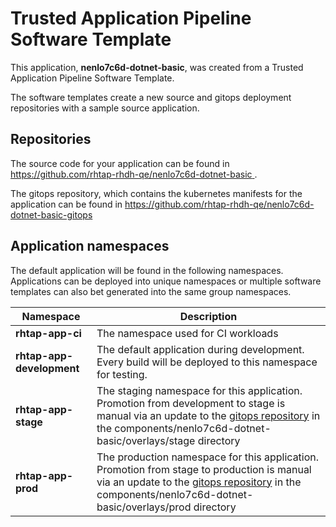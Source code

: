 # Trusted Application Pipeline Software Template

This application, **nenlo7c6d-dotnet-basic**, was created from a Trusted Application Pipeline Software Template.

The software templates create a new source and gitops deployment repositories with a sample source application. 

## Repositories

The source code for your application can be found in [https://github.com/rhtap-rhdh-qe/nenlo7c6d-dotnet-basic ](https://github.com/rhtap-rhdh-qe/nenlo7c6d-dotnet-basic ).
 
The gitops repository, which contains the kubernetes manifests for the application can be found in 
[https://github.com/rhtap-rhdh-qe/nenlo7c6d-dotnet-basic-gitops ](https://github.com/rhtap-rhdh-qe/nenlo7c6d-dotnet-basic-gitops ) 

## Application namespaces 

The default application will be found in the following namespaces. Applications can be deployed into unique namespaces or multiple software templates can also bet generated into the same group namespaces.  

|  Namespace   |  Description   |  
| -------- | -------- |
| **rhtap-app-ci** | The namespace used for CI workloads |
| **rhtap-app-development** | The default application during development. Every build will be deployed to this namespace for testing. |
| **rhtap-app-stage** | The staging namespace for this application. Promotion from development to stage is manual via an update to the [gitops repository](https://github.com/rhtap-rhdh-qe/nenlo7c6d-dotnet-basic-gitops ) in the components/nenlo7c6d-dotnet-basic/overlays/stage directory |
| **rhtap-app-prod** | The production namespace for this application. Promotion from stage to production is manual via an update to the [gitops repository](https://github.com/rhtap-rhdh-qe/nenlo7c6d-dotnet-basic-gitops ) in the components/nenlo7c6d-dotnet-basic/overlays/prod directory |